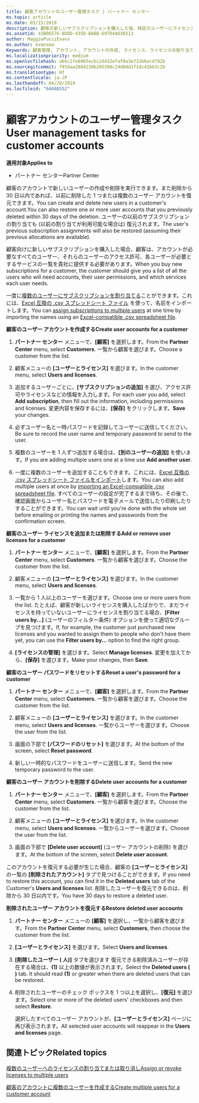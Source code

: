 ```yaml
---
title: 顧客アカウントのユーザー管理タスク | パートナー センター
ms.topic: article
ms.date: 03/15/2019
description: 顧客の新しいサブスクリプションを購入した後、特定のユーザーにライセンスを割り当てることができます。
ms.assetid: 41B06576-8DDD-435D-BABB-697D4AD30213
author: MaggiePucciEvans
ms.author: evansma
Keywords: 顧客管理, アカウント, アカウントの作成, ライセンス、ライセンスの割り当て, ユーザー管理, パスワード, パスワードのリセット, パスワードの変更
ms.localizationpriority: medium
ms.openlocfilehash: a66c1fe8965ecbc2d432efaf0a3e732b6ecd792b
ms.sourcegitcommit: f916aa2884239b205398c24d04d1f1dc41b63c2b
ms.translationtype: HT
ms.contentlocale: ja-JP
ms.lasthandoff: 04/28/2019
ms.locfileid: "64668552"
---
```

# <a name="user-management-tasks-for-customer-accounts"></a><span data-ttu-id="2a77a-104">顧客アカウントのユーザー管理タスク</span><span class="sxs-lookup"><span data-stu-id="2a77a-104">User management tasks for customer accounts</span></span>

<span data-ttu-id="2a77a-105">**適用対象**</span><span class="sxs-lookup"><span data-stu-id="2a77a-105">**Applies to**</span></span>

-  <span data-ttu-id="2a77a-106">パートナー センター</span><span class="sxs-lookup"><span data-stu-id="2a77a-106">Partner Center</span></span>



<span data-ttu-id="2a77a-107">顧客のアカウントで新しいユーザーの作成や削除を実行できます。また削除から 30 日以内であれば、以前に削除した 1 つまたは複数のユーザー アカウントを復元できます。</span><span class="sxs-lookup"><span data-stu-id="2a77a-107">You can create and delete new users in a customer's account.You can also restore one or more user accounts that you previously deleted within 30 days of the deletion.</span></span> <span data-ttu-id="2a77a-108">ユーザーの以前のサブスクリプションの割り当ても (以前の割り当てが利用可能な場合は) 復元されます。</span><span class="sxs-lookup"><span data-stu-id="2a77a-108">The user's previous subscription assignments will also be restored (assuming their previous allocations are available).</span></span>

<span data-ttu-id="2a77a-109">顧客向けに新しいサブスクリプションを購入した場合、顧客は、アカウントが必要なすべてのユーザー、それらのユーザーのアクセス許可、各ユーザーが必要とするサービスの一覧を貴社に提供する必要があります。</span><span class="sxs-lookup"><span data-stu-id="2a77a-109">When you buy new subscriptions for a customer,  the customer should give you a list of all the users who will need accounts, their user permissions, and which services each user needs.</span></span>  

<span data-ttu-id="2a77a-110">一度に[複数のユーザーにサブスクリプションを割り当てる](bulk-license-provisioning-for-multiple-users.md)ことができます。これには、[Excel 互換の .csv スプレッドシート ファイル](adding-multiple-users-to-a-customer-account.md) を使って、名前をインポートします。</span><span class="sxs-lookup"><span data-stu-id="2a77a-110">You can [assign subscriptions to multiple users](bulk-license-provisioning-for-multiple-users.md) at one time by importing the names using an [Excel-compatible .csv spreadsheet file](adding-multiple-users-to-a-customer-account.md).</span></span>

<a href="" id="createuseraccounts"></a>
<span data-ttu-id="2a77a-111">**顧客のユーザー アカウントを作成する**</span><span class="sxs-lookup"><span data-stu-id="2a77a-111">**Create user accounts for a customer**</span></span>

1.  <span data-ttu-id="2a77a-112">**パートナー センター** メニューで、**[顧客]** を選択します。</span><span class="sxs-lookup"><span data-stu-id="2a77a-112">From the **Partner Center** menu, select **Customers**.</span></span> <span data-ttu-id="2a77a-113">一覧から顧客を選びます。</span><span class="sxs-lookup"><span data-stu-id="2a77a-113">Choose a customer from the list.</span></span>

2.  <span data-ttu-id="2a77a-114">顧客メニューの **[ユーザーとライセンス]** を選びます。</span><span class="sxs-lookup"><span data-stu-id="2a77a-114">In the customer menu, select **Users and licenses**.</span></span>

3.  <span data-ttu-id="2a77a-115">追加するユーザーごとに、**[サブスクリプションの追加]** を選び、アクセス許可やライセンスなどの情報を入力します。</span><span class="sxs-lookup"><span data-stu-id="2a77a-115">For each user you add, select **Add subscription**, then fill out the information, including permissions and licenses.</span></span> <span data-ttu-id="2a77a-116">変更内容を保存するには、**[保存]** をクリックします。</span><span class="sxs-lookup"><span data-stu-id="2a77a-116">**Save** your changes.</span></span>

4.  <span data-ttu-id="2a77a-117">必ずユーザー名と一時パスワードを記録してユーザーに送信してください。</span><span class="sxs-lookup"><span data-stu-id="2a77a-117">Be sure to record the user name and temporary password to send to the user.</span></span> 

5.  <span data-ttu-id="2a77a-118">複数のユーザーを 1 人ずつ追加する場合は、**[別のユーザーの追加]** を使います。</span><span class="sxs-lookup"><span data-stu-id="2a77a-118">If you are adding multiple users one at a time use **Add another user**.</span></span> 

6. <span data-ttu-id="2a77a-119">一度に複数のユーザーを追加することもできます。これには、[Excel 互換の .csv スプレッドシート ファイルをインポート](adding-multiple-users-to-a-customer-account.md)します。</span><span class="sxs-lookup"><span data-stu-id="2a77a-119">You can also add multiple users at once by [importing an Excel-compatible .csv spreadsheet file](adding-multiple-users-to-a-customer-account.md).</span></span> <span data-ttu-id="2a77a-120">すべてのユーザーの設定が完了するまで待ち、その後で、確認画面からユーザー名とパスワードを電子メールで送信したり印刷したりすることができます。</span><span class="sxs-lookup"><span data-stu-id="2a77a-120">You can wait until you're done with the whole set before emailing or printing the names and passwords from the confirmation screen.</span></span>

<a href="" id="userlicensing"></a>
<span data-ttu-id="2a77a-121">**顧客のユーザー ライセンスを追加または削除する**</span><span class="sxs-lookup"><span data-stu-id="2a77a-121">**Add or remove user licenses for a customer**</span></span>

1.  <span data-ttu-id="2a77a-122">**パートナー センター** メニューで、**[顧客]** を選択します。</span><span class="sxs-lookup"><span data-stu-id="2a77a-122">From the **Partner Center** menu, select **Customers**.</span></span> <span data-ttu-id="2a77a-123">一覧から顧客を選びます。</span><span class="sxs-lookup"><span data-stu-id="2a77a-123">Choose the customer from the list.</span></span>

2.  <span data-ttu-id="2a77a-124">顧客メニューの **[ユーザーとライセンス]** を選びます。</span><span class="sxs-lookup"><span data-stu-id="2a77a-124">In the customer menu, select **Users and licenses**.</span></span>

3.  <span data-ttu-id="2a77a-125">一覧から 1 人以上のユーザーを選びます。</span><span class="sxs-lookup"><span data-stu-id="2a77a-125">Choose one or more users from the list.</span></span> <span data-ttu-id="2a77a-126">たとえば、顧客が新しいライセンスを購入したばかりで、まだライセンスを持っていないユーザーにライセンスを割り当てる場合、**[Filter users by...]** (ユーザーのフィルター条件) オプションを使って適切なグループを見つけます。</span><span class="sxs-lookup"><span data-stu-id="2a77a-126">If, for example, the customer just purchased new licenses and you wanted to assign them to people who don't have them yet, you can use the **Filter users by...** option to find the right group.</span></span>

4.  <span data-ttu-id="2a77a-127">**[ライセンスの管理]** を選びます。</span><span class="sxs-lookup"><span data-stu-id="2a77a-127">Select **Manage licenses**.</span></span> <span data-ttu-id="2a77a-128">変更を加えてから、**[保存]** を選びます。</span><span class="sxs-lookup"><span data-stu-id="2a77a-128">Make your changes, then **Save**.</span></span>

<a href="" id="resetpassword"></a>
<span data-ttu-id="2a77a-129">**顧客のユーザー パスワードをリセットする**</span><span class="sxs-lookup"><span data-stu-id="2a77a-129">**Reset a user's password for a customer**</span></span>

1.  <span data-ttu-id="2a77a-130">**パートナー センター** メニューで、**[顧客]** を選択します。</span><span class="sxs-lookup"><span data-stu-id="2a77a-130">From the **Partner Center** menu, select **Customers**.</span></span> <span data-ttu-id="2a77a-131">一覧から顧客を選びます。</span><span class="sxs-lookup"><span data-stu-id="2a77a-131">Choose the customer from the list.</span></span>

2.  <span data-ttu-id="2a77a-132">顧客メニューの **[ユーザーとライセンス]** を選びます。</span><span class="sxs-lookup"><span data-stu-id="2a77a-132">In the customer menu, select **Users and licenses**.</span></span> <span data-ttu-id="2a77a-133">一覧からユーザーを選びます。</span><span class="sxs-lookup"><span data-stu-id="2a77a-133">Choose the user from the list.</span></span>

3.  <span data-ttu-id="2a77a-134">画面の下部で **[パスワードのリセット]** を選びます。</span><span class="sxs-lookup"><span data-stu-id="2a77a-134">At the bottom of the screen, select **Reset password**.</span></span> 

4.  <span data-ttu-id="2a77a-135">新しい一時的なパスワードをユーザーに送信します。</span><span class="sxs-lookup"><span data-stu-id="2a77a-135">Send the new temporary password to the user.</span></span>

<a href="" id="deleteuseraccounts"></a>
<span data-ttu-id="2a77a-136">**顧客のユーザー アカウントを削除する**</span><span class="sxs-lookup"><span data-stu-id="2a77a-136">**Delete user accounts for a customer**</span></span>

1.  <span data-ttu-id="2a77a-137">**パートナー センター** メニューで、**[顧客]** を選択します。</span><span class="sxs-lookup"><span data-stu-id="2a77a-137">From the **Partner Center** menu, select **Customers**.</span></span> <span data-ttu-id="2a77a-138">一覧から顧客を選びます。</span><span class="sxs-lookup"><span data-stu-id="2a77a-138">Choose the customer from the list.</span></span>

2.  <span data-ttu-id="2a77a-139">顧客メニューの **[ユーザーとライセンス]** を選びます。</span><span class="sxs-lookup"><span data-stu-id="2a77a-139">In the customer menu, select **Users and licenses**.</span></span> <span data-ttu-id="2a77a-140">一覧からユーザーを選びます。</span><span class="sxs-lookup"><span data-stu-id="2a77a-140">Choose the user from the list.</span></span>

3.  <span data-ttu-id="2a77a-141">画面の下部で **[Delete user account]** (ユーザー アカウントの削除) を選びます。</span><span class="sxs-lookup"><span data-stu-id="2a77a-141">At the bottom of the screen, select **Delete user account**.</span></span>

<span data-ttu-id="2a77a-142">このアカウントを復元する必要が生じた場合、顧客の **[ユーザーとライセンス]** の一覧の **[削除されたアカウント]** タブで見つけることができます。</span><span class="sxs-lookup"><span data-stu-id="2a77a-142">If you need to restore this account, you can find it in the **Deleted users** tab of the Customer's **Users and licenses** list.</span></span> <span data-ttu-id="2a77a-143">削除したユーザーを復元できるのは、削除から 30 日以内です。</span><span class="sxs-lookup"><span data-stu-id="2a77a-143">You have 30 days to restore a deleted user.</span></span>

<a href="" id="restoreuseraccounts"></a>
<span data-ttu-id="2a77a-144">**削除されたユーザー アカウントを復元する**</span><span class="sxs-lookup"><span data-stu-id="2a77a-144">**Restore deleted user accounts**</span></span>

1.  <span data-ttu-id="2a77a-145">**パートナー センター** メニューの **[顧客]** を選択し、一覧から顧客を選びます。</span><span class="sxs-lookup"><span data-stu-id="2a77a-145">From the **Partner Center** menu, select **Customers**, then choose the customer from the list.</span></span>

2.  <span data-ttu-id="2a77a-146">**[ユーザーとライセンス]** を選びます。</span><span class="sxs-lookup"><span data-stu-id="2a77a-146">Select **Users and licenses**.</span></span>

3.  <span data-ttu-id="2a77a-147">**[削除したユーザー ( 人)]** タブを選びます 復元できる削除済みユーザーが存在する場合は、**(1)** 以上の数値が表示されます。</span><span class="sxs-lookup"><span data-stu-id="2a77a-147">Select the **Deleted users ( )** tab. It should read **(1)** or greater when there are deleted users that can be restored.</span></span>

4.  <span data-ttu-id="2a77a-148">削除されたユーザーのチェック ボックスを 1 つ以上を選択し、**[復元]** を選びます。</span><span class="sxs-lookup"><span data-stu-id="2a77a-148">Select one or more of the deleted users' checkboxes and then select **Restore**.</span></span>

    <span data-ttu-id="2a77a-149">選択したすべてのユーザー アカウントが、**[ユーザーとライセンス]** ページに再び表示されます。</span><span class="sxs-lookup"><span data-stu-id="2a77a-149">All selected user accounts will reappear in the **Users and licenses** page.</span></span>

## <a name="related-topics"></a><span data-ttu-id="2a77a-150">関連トピック</span><span class="sxs-lookup"><span data-stu-id="2a77a-150">Related topics</span></span>


[<span data-ttu-id="2a77a-151">複数のユーザーへのライセンスの割り当てまたは取り消し</span><span class="sxs-lookup"><span data-stu-id="2a77a-151">Assign or revoke licenses to multiple users</span></span>](bulk-license-provisioning-for-multiple-users.md)

[<span data-ttu-id="2a77a-152">顧客のアカウントに複数のユーザーを作成する</span><span class="sxs-lookup"><span data-stu-id="2a77a-152">Create multiple users for a customer account</span></span>](adding-multiple-users-to-a-customer-account.md)

 

 



